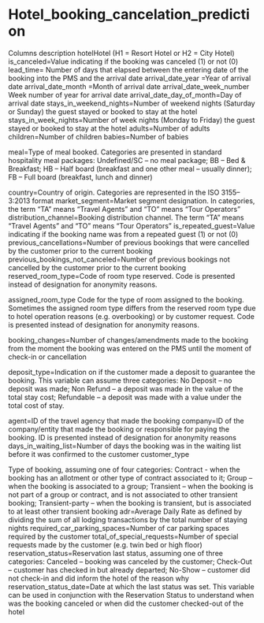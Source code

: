 # Hotel_booking_cancelation_prediction
Columns description
hotelHotel (H1 = Resort Hotel or H2 = City Hotel)
is_canceled=Value indicating if the booking was canceled (1) or not (0)
lead_time= Number of days that elapsed between the entering date of the booking into the PMS and the arrival date
arrival_date_year =Year of arrival date
arrival_date_month =Month of arrival date
arrival_date_week_number Week number of year for arrival date
arrival_date_day_of_month=Day of arrival date
stays_in_weekend_nights=Number of weekend nights (Saturday or Sunday) the guest stayed or booked to stay at the hotel
stays_in_week_nights=Number of week nights (Monday to Friday) the guest stayed or booked to stay at the hotel
adults=Number of adults
children=Number of children
babies=Number of babies

meal=Type of meal booked. Categories are presented in standard hospitality meal packages: 
Undefined/SC – no meal package; BB – Bed & Breakfast; HB – Half board (breakfast and one other meal – usually dinner); FB – Full board (breakfast, lunch and dinner)

country=Country of origin. Categories are represented in the ISO 3155–3:2013 format
market_segment=Market segment designation. In categories, the term “TA” means “Travel Agents” and “TO” means “Tour Operators”
distribution_channel=Booking distribution channel. The term “TA” means “Travel Agents” and “TO” means “Tour Operators”
is_repeated_guest=Value indicating if the booking name was from a repeated guest (1) or not (0)
previous_cancellations=Number of previous bookings that were cancelled by the customer prior to the current booking
previous_bookings_not_canceled=Number of previous bookings not cancelled by the customer prior to the current booking
reserved_room_type=Code of room type reserved. Code is presented instead of designation for anonymity reasons.

assigned_room_type
Code for the type of room assigned to the booking. Sometimes the assigned room type differs from the reserved room type due to hotel operation reasons (e.g. overbooking) or by customer request. Code is presented instead of designation for anonymity reasons.

booking_changes=Number of changes/amendments made to the booking from the moment the booking was entered 
on the PMS until the moment of check-in or cancellation

deposit_type=Indication on if the customer made a deposit to guarantee the booking. 
This variable can assume three categories: No Deposit – no deposit was made;
 Non Refund – a deposit was made in the value of the total stay cost; Refundable – a deposit was made with a value
  under the total cost of stay.
  
agent=ID of the travel agency that made the booking
company=ID of the company/entity that made the booking or responsible for paying the booking. ID is presented instead of designation for anonymity reasons
days_in_waiting_list=Number of days the booking was in the waiting list before it was confirmed to the customer
customer_type

Type of booking, assuming one of four categories:
Contract - when the booking has an allotment or other type of contract associated to it; Group – when the booking is associated to a group; Transient – when the booking is not part of a group or contract, and is not associated to other transient booking; Transient-party – when the booking is transient, but is associated to at least other transient booking
adr=Average Daily Rate as defined by dividing the sum of all lodging transactions by the total number of staying nights
required_car_parking_spaces=Number of car parking spaces required by the customer
total_of_special_requests=Number of special requests made by the customer (e.g. twin bed or high floor)
reservation_status=Reservation last status, assuming one of three categories: Canceled – booking was canceled by the customer; Check-Out – customer has checked in but already departed; No-Show – customer did not check-in and did inform the hotel of the reason why
reservation_status_date=Date at which the last status was set. This variable can be used in conjunction with the Reservation Status to understand when was the booking canceled or when did the customer checked-out of the hotel
